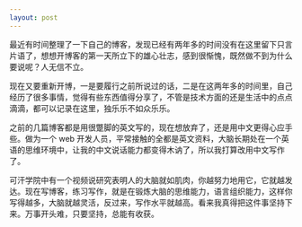 ```yaml
---
layout: post
---
```


最近有时间整理了一下自己的博客，发现已经有两年多的时间没有在这里留下只言片语了，想想开博客的第一天所立下的雄心壮志，感到很惭愧，既然做不到为什么要说呢？人无信不立。

现在又要重新开博，一是要履行之前所说过的话，二是在这两年多的时间里，自己经历了很多事情，觉得有些东西值得分享了，不管是技术方面的还是生活中的点点滴滴，都可以记录在这里，独乐乐不如众乐乐。

之前的几篇博客都是用很蹩脚的英文写的，现在想放弃了，还是用中文更得心应手些。做为一个 web 开发人员，平常接触的全都是英文资料，大脑长期处在一个英语的思维环境中，让我的中文说话能力都变得木讷了，所以我打算改用中文写作了。

可汗学院中有一个视频说研究表明人的大脑就如肌肉，你越努力地用它，它就越发达。现在写博客，练习写作，就是在锻炼大脑的思维能力，语言组织能力，这样你写得越多，大脑就越灵活，反过来，写作水平就越高。看来我真得把这件事坚持下来。万事开头难，只要坚持，总能有收获。
